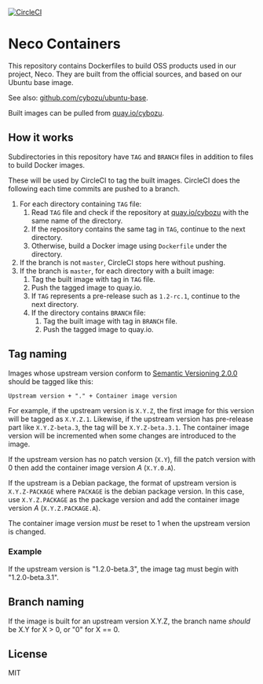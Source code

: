 [![CircleCI](https://circleci.com/gh/cybozu/neco-containers.svg?style=svg)](https://circleci.com/gh/cybozu/neco-containers)

Neco Containers
===============

This repository contains Dockerfiles to build OSS products
used in our project, Neco.  They are built from the official
sources, and based on our Ubuntu base image.

See also: [github.com/cybozu/ubuntu-base](https://github.com/cybozu/ubuntu-base).

Built images can be pulled from [quay.io/cybozu][quay].

How it works
------------

Subdirectories in this repository have `TAG` and `BRANCH` files
in addition to files to build Docker images.

These will be used by CircleCI to tag the built images.
CircleCI does the following each time commits are pushed to a branch.

1. For each directory containing `TAG` file:
    1. Read `TAG` file and check if the repository at [quay.io/cybozu][quay] with the same name of the directory.
    1. If the repository contains the same tag in `TAG`, continue to the next directory.
    1. Otherwise, build a Docker image using `Dockerfile` under the directory.
1. If the branch is not `master`, CircleCI stops here without pushing.
1. If the branch is `master`, for each directory with a built image:
    1. Tag the built image with tag in `TAG` file.
    1. Push the tagged image to quay.io.
    1. If `TAG` represents a pre-release such as `1.2-rc.1`, continue to the  next directory.
    1. If the directory contains `BRANCH` file:
        1. Tag the built image with tag in `BRANCH` file.
        1. Push the tagged image to quay.io.

Tag naming
----------

Images whose upstream version conform to [Semantic Versioning 2.0.0][semver] should be
tagged like this:

    Upstream version + "." + Container image version

For example, if the upstream version is `X.Y.Z`, the first image for this version will
be tagged as `X.Y.Z.1`.  Likewise, if the upstream version has pre-release part like
`X.Y.Z-beta.3`, the tag will be `X.Y.Z-beta.3.1`.
The container image version will be incremented when some changes are introduced to the image.

If the upstream version has no patch version (`X.Y`), fill the patch version with 0 then
add the container image version _A_ (`X.Y.0.A`).

If the upstream is a Debian package, the format of upstream version is `X.Y.Z-PACKAGE`
where `PACKAGE` is the debian package version.  In this case, use `X.Y.Z.PACKAGE` as
the package version and add the container image version _A_ (`X.Y.Z.PACKAGE.A`).

The container image version _must_ be reset to 1 when the upstream version is changed.

### Example

If the upstream version is "1.2.0-beta.3", the image tag must begin with "1.2.0-beta.3.1".

Branch naming
-------------

If the image is built for an upstream version X.Y.Z, the branch name _should_ be X.Y
for X > 0, or "0" for X == 0.

License
-------

MIT

[quay]: https://quay.io/organization/cybozu
[semver]: https://semver.org/
